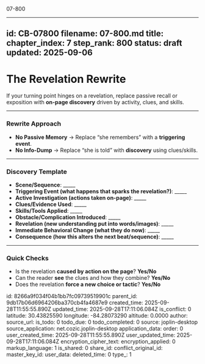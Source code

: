 07-800

---
id: CB-07800
filename: 07-800.md
title: 
chapter_index: 7
step_rank: 800
status: draft
updated: 2025-09-06
---

# The Revelation Rewrite

If your turning point hinges on a revelation, replace passive recall or exposition with **on-page discovery** driven by activity, clues, and skills.

---

### **Rewrite Approach**

- **No Passive Memory** → Replace “she remembers” with a **triggering event**.  
- **No Info-Dump** → Replace “she is told” with **discovery** using clues/skills.  

---

### **Discovery Template**

- **Scene/Sequence**: _____  
- **Triggering Event (what happens that sparks the revelation?)**: _____  
- **Active Investigation (actions taken on-page)**: _____  
- **Clues/Evidence Used**: _____  
- **Skills/Tools Applied**: _____  
- **Obstacle/Complication Introduced**: _____  
- **Revelation (new understanding put into words/images)**: _____  
- **Immediate Behavioral Change (what they do now)**: _____  
- **Consequence (how this alters the next beat/sequence)**: _____  

---

### **Quick Checks**

- Is the revelation **caused by action on the page**? **Yes/No**  
- Can the reader **see** the clues and how they combine? **Yes/No**  
- Does the revelation **force a new choice or tactic**? **Yes/No**  


id: 8266a9f034f04b1bb7fc09739519901c
parent_id: 9db17b06d6964206ba370cb4fa4687e9
created_time: 2025-09-28T11:55:55.890Z
updated_time: 2025-09-28T17:11:06.084Z
is_conflict: 0
latitude: 30.43825590
longitude: -84.28073290
altitude: 0.0000
author: 
source_url: 
is_todo: 0
todo_due: 0
todo_completed: 0
source: joplin-desktop
source_application: net.cozic.joplin-desktop
application_data: 
order: 0
user_created_time: 2025-09-28T11:55:55.890Z
user_updated_time: 2025-09-28T17:11:06.084Z
encryption_cipher_text: 
encryption_applied: 0
markup_language: 1
is_shared: 0
share_id: 
conflict_original_id: 
master_key_id: 
user_data: 
deleted_time: 0
type_: 1